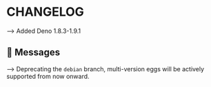 # CHANGELOG

⟶ Added Deno 1.8.3-1.9.1  

## 📌 Messages

⟶ Deprecating the `debian` branch, multi-version eggs will be actively supported from now onward.
